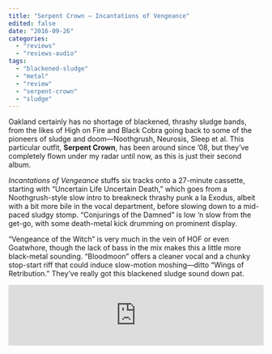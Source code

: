 ```yaml
---
title: "Serpent Crown – Incantations of Vengeance"
edited: false
date: "2016-09-26"
categories:
  - "reviews"
  - "reviews-audio"
tags:
  - "blackened-sludge"
  - "metal"
  - "review"
  - "serpent-crown"
  - "sludge"
---
```


Oakland certainly has no shortage of blackened, thrashy sludge bands, from the likes of High on Fire and Black Cobra going back to some of the pioneers of sludge and doom—Noothgrush, Neurosis, Sleep et al. This particular outfit, **Serpent Crown**, has been around since ’08, but they’ve completely flown under my radar until now, as this is just their second album.

_Incantations of Vengeance_ stuffs six tracks onto a 27-minute cassette, starting with “Uncertain Life Uncertain Death,” which goes from a Noothgrush-style slow intro to breakneck thrashy punk a la Exodus, albeit with a bit more bile in the vocal department, before slowing down to a mid-paced sludgy stomp. “Conjurings of the Damned” is low ‘n slow from the get-go, with some death-metal kick drumming on prominent display.

“Vengeance of the Witch” is very much in the vein of HOF or even Goatwhore, though the lack of bass in the mix makes this a little more black-metal sounding. “Bloodmoon” offers a cleaner vocal and a chunky stop-start riff that could induce slow-motion moshing—ditto “Wings of Retribution.” They’ve really got this blackened sludge sound down pat.

<iframe style="border: 0; width: 100%; height: 120px;" src="https://bandcamp.com/EmbeddedPlayer/album=2043593563/size=large/bgcol=ffffff/linkcol=0687f5/tracklist=false/artwork=small/transparent=true/" width="300" height="150" seamless=""><a href="http://serpentcrown.bandcamp.com/album/incantations-of-vengeance-2">Incantations of Vengeance by Serpent Crown</a></iframe>
